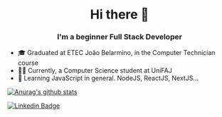 <h1 align="center">Hi there 👋</h1>

<h3 align="center">I'm a beginner Full Stack Developer</h3>

<ul>
  <li>🎓 Graduated at ETEC João Belarmino, in the Computer Technician course</li>
  <li>👨‍🎓 Currently, a Computer Science student at UniFAJ</li>
  <li>📖 Learning JavaScript in general. NodeJS, ReactJS, NextJS...</li>
</ul>

[![Anurag's github stats](https://github-readme-stats.vercel.app/api/top-langs/?username=luizggritte&layout=compact&theme=react)](https://github.com/anuraghazra/github-readme-stats)

[![Linkedin Badge](https://img.shields.io/badge/-Luiz_Gustavo-blue?style=flat-square&logo=Linkedin&logoColor=white&link=https://www.linkedin.com/in/luizgustavo234/)](https://www.linkedin.com/in/luizgustavo234/)
